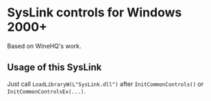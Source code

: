 # SysLink controls for Windows 2000+

Based on WineHQ's work.

## Usage of this SysLink

Just call `LoadLibraryW(L"SysLink.dll")` after `InitCommonControls()` or `InitCommonControlsEx(...)`.
